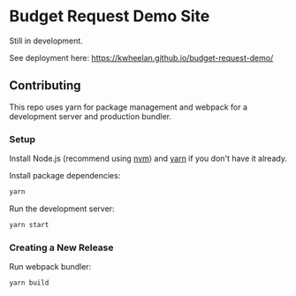 # Budget Request Demo Site

Still in development.

See deployment here: https://kwheelan.github.io/budget-request-demo/

## Contributing

This repo uses yarn for package management and webpack for a 
development server and production bundler.

### Setup

Install Node.js (recommend using [nvm](https://github.com/nvm-sh/nvm)) and [yarn](https://classic.yarnpkg.com/lang/en/docs/install/) if you don't have it already.

Install package dependencies:
```bash
yarn
```

Run the development server:
```bash
yarn start
```

### Creating a New Release

Run webpack bundler:
```bash
yarn build
```
